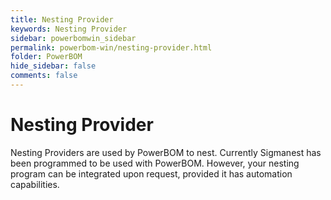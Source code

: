 ```yaml
---
title: Nesting Provider
keywords: Nesting Provider
sidebar: powerbomwin_sidebar
permalink: powerbom-win/nesting-provider.html
folder: PowerBOM
hide_sidebar: false
comments: false
---
```


# Nesting Provider



Nesting Providers are used by PowerBOM to nest. Currently Sigmanest has been programmed to be used with PowerBOM. However, your nesting program can be integrated upon request, provided it has automation capabilities.

